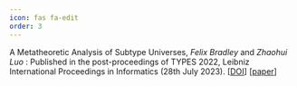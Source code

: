 ```yaml
---
icon: fas fa-edit
order: 3
---
```


A Metatheoretic Analysis of Subtype Universes, _Felix Bradley_ and _Zhaohui Luo_
: Published in the post-proceedings of TYPES 2022, Leibniz International Proceedings in Informatics (28th July 2023). 
  [[DOI](https://doi.org/10.4230/LIPIcs.TYPES.2022.9)] [[paper](/assets/papers/2023_metatheory_subtype_universes.pdf)]